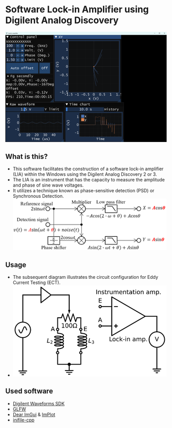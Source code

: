 # Software Lock-in Amplifier using Digilent Analog Discovery
  ![Hard copy](./docs/images/HardCopy.png)
## What is this?
  - This software facilitates the construction of a software lock-in amplifier (LIA) within the Windows using the Digilent Analog Discovery 2 or 3.
  - The LIA is an instrument that has the capacity to measure the amplitude and phase of sine wave voltages.
  - It utilizes a technique known as phase-sensitive detection (PSD) or Synchronous Detection.
  ![Hard copy](./docs/images/PSD.png)
## Usage
  - The subsequent diagram illustrates the circuit configuration for Eddy Current Testing (ECT).
  - ![Circuit](./docs/images/Circuit.svg)
## Used software
  - [Digilent Waveforms SDK](https://digilent.com/reference/software/waveforms/waveforms-sdk/reference-manual)
  - [GLFW](https://www.glfw.org/)
  - [Dear ImGui](https://github.com/ocornut/imgui) & [ImPlot](https://github.com/epezent/implot)
  - [inifile-cpp](https://github.com/Rookfighter/inifile-cpp)
